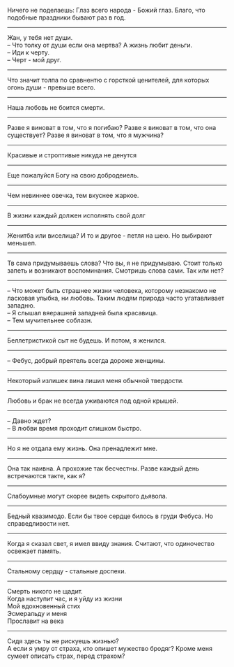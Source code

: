 Ничего не поделаешь: Глаз всего народа - Божий глаз. Благо, что подобные праздники бывают раз в год.
***
Жан, у тебя нет души.  
&ndash; Что толку от души если она мертва? А жизнь любит деньги.  
&ndash; Иди к черту.  
&ndash; Черт - мой друг.
***
Что значит толпа по сравнентю с горсткой ценителей, для которых огонь души - превыше всего.
***
Наша любовь не боится смерти.
***
Разве я виноват в том, что я погибаю? Разве я виноват в том, что она существует? Разве я виноват в том, что я мужчина?
***
Красивые и строптивые никуда не денутся
***
Еще пожалуйся Богу на свою добродеиель.
***
Чем невиннее овечка, тем вкуснее жаркое.
***
В жизни каждый должен исполнять свой долг
***
Женитба или виселица? И то и другое - петля на шею. Но выбирают меньшеп.
***
Тв сама придумываешь слова? Что вы, я не придумываю. Стоит только запеть и возникают воспоминания. Смотришь слова сами. Так или нет?
***
&ndash; Что может быть страшнее жизни человека, которому незнакомо не ласковая улыбка, ни любовь. Таким людям природа часто угатавливает западню.   
&ndash; Я слышал вяерашней западней была красавица.  
&ndash; Тем мучительнее соблазн.
***
Беллетристикой сыт не будешь. И потом, я женился.
***
&ndash; Фебус, добрый преятель всегда дороже женщины.
***
Некоторый излишек вина лишил меня обычной твердости.
***
Любовь и брак не всегда уживаются под одной крышей.
***
&ndash; Давно ждет?  
&ndash; В любви время проходит слишком быстро.
***
Но я не отдала ему жизнь. Она пренадлежит мне.
***
Она так наивна. А прохожие так бесчестны. Разве каждый день встречаются такте, как я?
***
Слабоумные могут скорее видеть скрытого дьявола.
***
Бедный квазимодо. Если бы твое сердце билось в груди Фебуса. Но справедливости нет.
***
Когда я сказал свет, я имел ввиду знания. Считают, что одиночество освежает память. 
***
Стальному сердцу - стальные доспехи.
***
Смерть никого не щадит.  
Когда наступит час, и я уйду из жизни  
Мой вдохновенный стих  
Эсмеральду и меня  
Прославит на века
***
Сидя здесь ты не рискуешь жизнью?  
А если я умру от страха, кто опишет мужество бродяг? Кроме меня сумеет описать страх, перед страхом?
